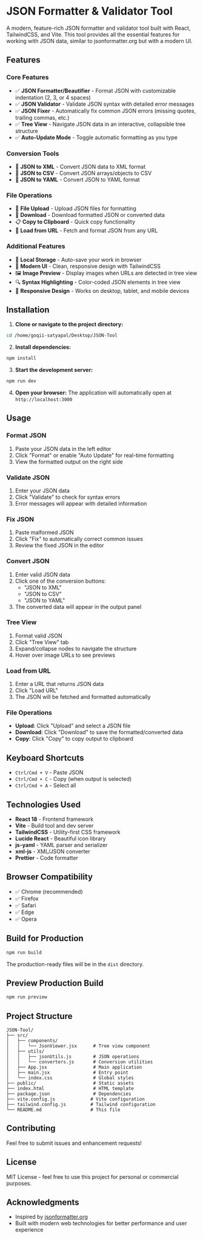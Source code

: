 # JSON Formatter & Validator Tool

A modern, feature-rich JSON formatter and validator tool built with React, TailwindCSS, and Vite. This tool provides all the essential features for working with JSON data, similar to jsonformatter.org but with a modern UI.

## Features

### Core Features
- ✅ **JSON Formatter/Beautifier** - Format JSON with customizable indentation (2, 3, or 4 spaces)
- ✅ **JSON Validator** - Validate JSON syntax with detailed error messages
- ✅ **JSON Fixer** - Automatically fix common JSON errors (missing quotes, trailing commas, etc.)
- ✅ **Tree View** - Navigate JSON data in an interactive, collapsible tree structure
- ✅ **Auto-Update Mode** - Toggle automatic formatting as you type

### Conversion Tools
- 🔄 **JSON to XML** - Convert JSON data to XML format
- 🔄 **JSON to CSV** - Convert JSON arrays/objects to CSV
- 🔄 **JSON to YAML** - Convert JSON to YAML format

### File Operations
- 📁 **File Upload** - Upload JSON files for formatting
- 💾 **Download** - Download formatted JSON or converted data
- 📋 **Copy to Clipboard** - Quick copy functionality
- 🔗 **Load from URL** - Fetch and format JSON from any URL

### Additional Features
- 💾 **Local Storage** - Auto-save your work in browser
- 🎨 **Modern UI** - Clean, responsive design with TailwindCSS
- 🖼️ **Image Preview** - Display images when URLs are detected in tree view
- 🔍 **Syntax Highlighting** - Color-coded JSON elements in tree view
- 📱 **Responsive Design** - Works on desktop, tablet, and mobile devices

## Installation

1. **Clone or navigate to the project directory:**
```bash
cd /home/goqii-satyapal/Desktop/JSON-Tool
```

2. **Install dependencies:**
```bash
npm install
```

3. **Start the development server:**
```bash
npm run dev
```

4. **Open your browser:**
The application will automatically open at `http://localhost:3000`

## Usage

### Format JSON
1. Paste your JSON data in the left editor
2. Click "Format" or enable "Auto Update" for real-time formatting
3. View the formatted output on the right side

### Validate JSON
1. Enter your JSON data
2. Click "Validate" to check for syntax errors
3. Error messages will appear with detailed information

### Fix JSON
1. Paste malformed JSON
2. Click "Fix" to automatically correct common issues
3. Review the fixed JSON in the editor

### Convert JSON
1. Enter valid JSON data
2. Click one of the conversion buttons:
   - "JSON to XML"
   - "JSON to CSV"
   - "JSON to YAML"
3. The converted data will appear in the output panel

### Tree View
1. Format valid JSON
2. Click "Tree View" tab
3. Expand/collapse nodes to navigate the structure
4. Hover over image URLs to see previews

### Load from URL
1. Enter a URL that returns JSON data
2. Click "Load URL"
3. The JSON will be fetched and formatted automatically

### File Operations
- **Upload**: Click "Upload" and select a JSON file
- **Download**: Click "Download" to save the formatted/converted data
- **Copy**: Click "Copy" to copy output to clipboard

## Keyboard Shortcuts

- `Ctrl/Cmd + V` - Paste JSON
- `Ctrl/Cmd + C` - Copy (when output is selected)
- `Ctrl/Cmd + A` - Select all

## Technologies Used

- **React 18** - Frontend framework
- **Vite** - Build tool and dev server
- **TailwindCSS** - Utility-first CSS framework
- **Lucide React** - Beautiful icon library
- **js-yaml** - YAML parser and serializer
- **xml-js** - XML/JSON converter
- **Prettier** - Code formatter

## Browser Compatibility

- ✅ Chrome (recommended)
- ✅ Firefox
- ✅ Safari
- ✅ Edge
- ✅ Opera

## Build for Production

```bash
npm run build
```

The production-ready files will be in the `dist` directory.

## Preview Production Build

```bash
npm run preview
```

## Project Structure

```
JSON-Tool/
├── src/
│   ├── components/
│   │   └── JsonViewer.jsx      # Tree view component
│   ├── utils/
│   │   ├── jsonUtils.js        # JSON operations
│   │   └── converters.js       # Conversion utilities
│   ├── App.jsx                 # Main application
│   ├── main.jsx                # Entry point
│   └── index.css               # Global styles
├── public/                     # Static assets
├── index.html                  # HTML template
├── package.json                # Dependencies
├── vite.config.js             # Vite configuration
├── tailwind.config.js         # Tailwind configuration
└── README.md                  # This file
```

## Contributing

Feel free to submit issues and enhancement requests!

## License

MIT License - feel free to use this project for personal or commercial purposes.

## Acknowledgments

- Inspired by [jsonformatter.org](https://jsonformatter.org/)
- Built with modern web technologies for better performance and user experience
